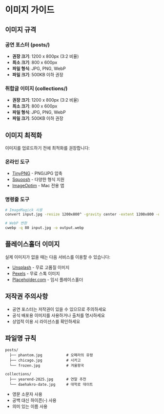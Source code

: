 # 이미지 가이드

## 이미지 규격

### 공연 포스터 (posts/)
- **권장 크기**: 1200 x 800px (3:2 비율)
- **최소 크기**: 800 x 600px
- **파일 형식**: JPG, PNG, WebP
- **파일 크기**: 500KB 이하 권장

### 취합글 이미지 (collections/)
- **권장 크기**: 1200 x 800px (3:2 비율)
- **최소 크기**: 800 x 600px
- **파일 형식**: JPG, PNG, WebP
- **파일 크기**: 500KB 이하 권장

## 이미지 최적화

이미지를 업로드하기 전에 최적화를 권장합니다:

### 온라인 도구
- [TinyPNG](https://tinypng.com/) - PNG/JPG 압축
- [Squoosh](https://squoosh.app/) - 다양한 형식 지원
- [ImageOptim](https://imageoptim.com/) - Mac 전용 앱

### 명령줄 도구
```bash
# ImageMagick 사용
convert input.jpg -resize 1200x800^ -gravity center -extent 1200x800 -quality 85 output.jpg

# WebP 변환
cwebp -q 80 input.jpg -o output.webp
```

## 플레이스홀더 이미지

실제 이미지가 없을 때는 다음 서비스를 이용할 수 있습니다:

- [Unsplash](https://unsplash.com/) - 무료 고품질 이미지
- [Pexels](https://www.pexels.com/) - 무료 스톡 이미지
- [Placeholder.com](https://placeholder.com/) - 임시 플레이스홀더

## 저작권 주의사항

- 공연 포스터는 저작권이 있을 수 있으므로 주의하세요
- 공식 배포용 이미지를 사용하거나 출처를 명시하세요
- 상업적 이용 시 라이선스를 확인하세요

## 파일명 규칙

```
posts/
  ├── phantom.jpg           # 오페라의 유령
  ├── chicago.jpg           # 시카고
  └── frozen.jpg            # 겨울왕국

collections/
  ├── yearend-2025.jpg      # 연말 추천
  └── daehakro-date.jpg     # 대학로 데이트
```

- 영문 소문자 사용
- 공백 대신 하이픈(-) 사용
- 의미 있는 이름 사용

